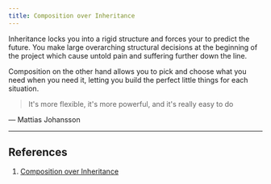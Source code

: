 ```yaml
---
title: Composition over Inheritance
---
```


Inheritance locks you into a rigid structure and forces your to predict the future. You make large overarching structural decisions at the beginning of the project which cause untold pain and suffering further down the line.

Composition on the other hand allows you to pick and choose what you need when you need it, letting you build the perfect little things for each situation.

> It's more flexible, it's more powerful, and it's really easy to do

— Mattias Johansson

---
## References
1. [Composition over Inheritance](https://www.youtube.com/watch?v=wfMtDGfHWpA)